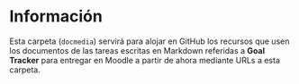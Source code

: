 # Información

Esta carpeta (`docmedia`) servirá para alojar en GitHub los recursos que usen los documentos de las tareas escritas en Markdown referidas a **Goal Tracker** para entregar en Moodle a partir de ahora mediante URLs a esta carpeta.